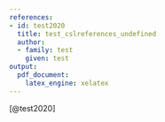 ```yaml
---
references:
- id: test2020
  title: test_cslreferences_undefined
  author:
  - family: test
    given: test
output: 
  pdf_document:
    latex_engine: xelatex
---
```


[@test2020]
